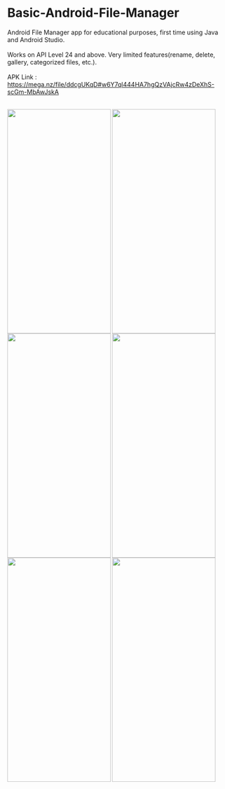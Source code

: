 # Basic-Android-File-Manager

Android File Manager app for educational purposes, first time using Java and Android Studio. <br /> <br />
Works on API Level 24 and above. Very limited features(rename, delete, gallery, categorized files, etc.). <br /> <br />
APK Link : https://mega.nz/file/ddcgUKqD#w6Y7ql444HA7hgQzVAjcRw4zDeXhS-scGm-MbAwJskA <br /> <br />

<a href="url"><img src="https://github.com/alpereneynalli/File-Manager/blob/master/Screenshots/permissionpage.jpeg" align="left" height="512" width="236,25" /> <img src="https://github.com/alpereneynalli/File-Manager/blob/master/Screenshots/categorymenu.jpeg" align="left" height="512" width="236,25" /></a> <br /> <br /><br /> <br /><br /><br /> <br /><br /><br /> <br /><br /><br /> <br /><br /><br /> <br /><br /><br /> <br /><br /><br /> <br />

<a href="url"><img src="https://github.com/alpereneynalli/File-Manager/blob/master/Screenshots/files.jpeg" align="left" height="512" width="236,25" /> <img src="https://github.com/alpereneynalli/File-Manager/blob/master/Screenshots/holddialog.jpeg" align="left" height="512" width="236,25" /></a><br /> <br /><br /> <br /><br /><br /> <br /><br /><br /> <br /><br /><br /> <br /><br /><br /> <br /><br /><br /> <br /><br /><br /> <br />

<a href="url"><img src="https://github.com/alpereneynalli/File-Manager/blob/master/Screenshots/gallery.jpeg" align="left" height="512" width="236,25" /> <img src="https://github.com/alpereneynalli/File-Manager/blob/master/Screenshots/documents.jpeg" align="left" height="512" width="236,25" /></a>


